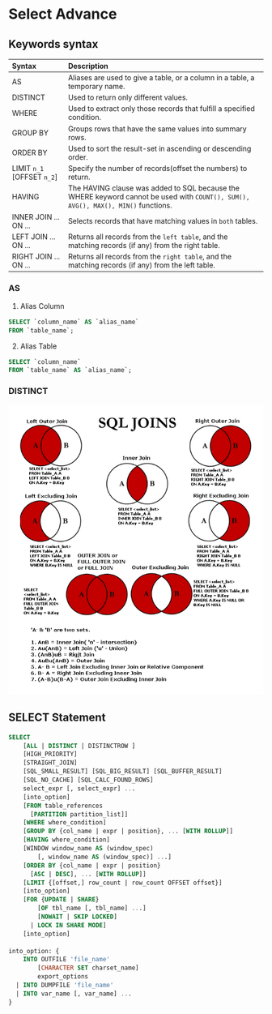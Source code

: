 # Select Advance

## Keywords syntax

| Syntax                     | Description                                                                                                                       |
|:---------------------------|:----------------------------------------------------------------------------------------------------------------------------------|
| AS                         | Aliases are used to give a table, or a column in a table, a temporary name.                                                       |
| DISTINCT                   | Used to return only different values.                                                                                             |
| WHERE                      | Used to extract only those records that fulfill a specified condition.                                                            |
| GROUP BY                   | Groups rows that have the same values into summary rows.                                                                          |
| ORDER BY                   | Used to sort the result-set in ascending or descending order.                                                                     |
| LIMIT `n_1` [OFFSET `n_2`] | Specify the number of records(offset the numbers) to return.                                                                      |
| HAVING                     | The HAVING clause was added to SQL because the WHERE keyword cannot be used with `COUNT(), SUM(), AVG(), MAX(), MIN()` functions. |
| INNER JOIN ... ON ...      | Selects records that have matching values in `both` tables.                                                                       |
| LEFT JOIN ... ON ...       | Returns all records from the `left table`, and the matching records (if any) from the right table.                                |
| RIGHT JOIN ... ON ...      | Returns all records from the `right table`, and the matching records (if any) from the left table.                                |

### AS

1. Alias Column 

```sql
SELECT `column_name` AS `alias_name`
FROM `table_name`;
```

2. Alias Table

```sql
SELECT `column_name`
FROM `table_name` AS `alias_name`;
```

### DISTINCT

![MySQL JOIN](https://raw.githubusercontent.com/StayHungryStayFoolish/notebook-img/master/img/MySQL/mysql_join.png?raw=true)

## SELECT Statement

```sql
SELECT
    [ALL | DISTINCT | DISTINCTROW ]
    [HIGH_PRIORITY]
    [STRAIGHT_JOIN]
    [SQL_SMALL_RESULT] [SQL_BIG_RESULT] [SQL_BUFFER_RESULT]
    [SQL_NO_CACHE] [SQL_CALC_FOUND_ROWS]
    select_expr [, select_expr] ...
    [into_option]
    [FROM table_references
      [PARTITION partition_list]]
    [WHERE where_condition]
    [GROUP BY {col_name | expr | position}, ... [WITH ROLLUP]]
    [HAVING where_condition]
    [WINDOW window_name AS (window_spec)
        [, window_name AS (window_spec)] ...]
    [ORDER BY {col_name | expr | position}
      [ASC | DESC], ... [WITH ROLLUP]]
    [LIMIT {[offset,] row_count | row_count OFFSET offset}]
    [into_option]
    [FOR {UPDATE | SHARE}
        [OF tbl_name [, tbl_name] ...]
        [NOWAIT | SKIP LOCKED]
      | LOCK IN SHARE MODE]
    [into_option]

into_option: {
    INTO OUTFILE 'file_name'
        [CHARACTER SET charset_name]
        export_options
  | INTO DUMPFILE 'file_name'
  | INTO var_name [, var_name] ...
}
```